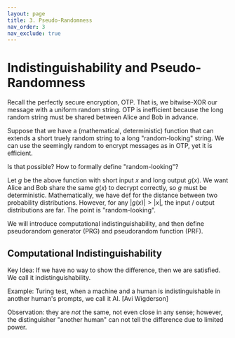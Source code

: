 ```yaml
---
layout: page
title: 3. Pseudo-Randomness
nav_order: 3
nav_exclude: true
---
```


Indistinguishability and Pseudo-Randomness
=================

Recall the perfectly secure encryption, OTP. 
That is, we bitwise-XOR our message with a uniform random string.
OTP is inefficient because the long random string must be shared between Alice and Bob in advance.

Suppose that we have a (mathematical, deterministic) function 
that can extends a short truely random string to a long "random-looking" string.
We can use the seemingly random to encrypt messages as in OTP, yet it is efficient.

Is that possible?
How to formally define "random-looking"?

Let $g$ be the above function with short input $x$ and long output $g(x)$.
We want Alice and Bob share the same $g(x)$ to decrypt correctly, so $g$ must be deterministic. 
Mathematically, we have def for the distance between two probability distributions.
However, for any $|g(x)| \gt |x|$, the input / output distributions are far.
The point is "random-looking".

We will introduce computational indistinguishability, and then define pseudorandom generator (PRG) and pseudorandom function (PRF).

Computational Indistinguishability
------------------------

Key Idea:
If we have no way to show the difference, then we are satisfied. We call it indistinguishability.

Example: Turing test, when a machine and a human is indistinguishable in another human's prompts, we call it AI.
[Avi Wigderson]

Observation: they are *not* the same, not even close in any sense; 
however, the distinguisher "another human" can not tell the difference due to limited power.

